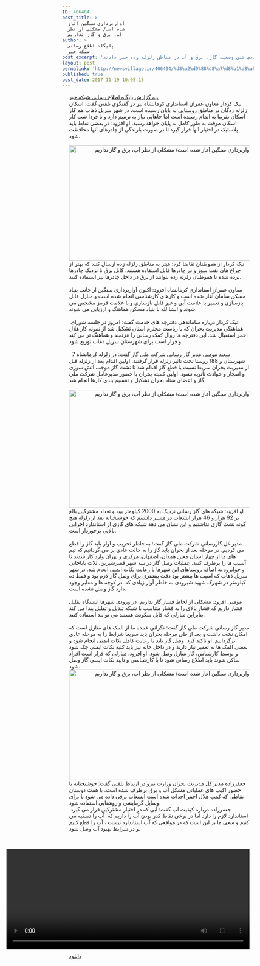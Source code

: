 ```yaml
---
ID: 406404
post_title: >
  آواربرداری سنگین آغاز
  شده است/ مشکلی از نظر
  آب، برق و گاز نداریم
author: >
  پایگاه اطلاع رسانی
  شبکه خبر
post_excerpt: 'معاون عمران استانداری کرمانشاه گفت: اسکان موقت در مناطق روستایی به پایان رسیده و بنیاد مسکن کار آواربرداری سنگین را آغاز کرده است. مدیرکل گاز رسانی شرکت ملی گاز و مدیل کل مدیریت بحران وزارت نیرو نیز از عاددی شدن وضعیت گاز، برق و آب در مناطق زلزله زده خبر دادند.'
layout: post
permalink: 'http://newsvillage.ir/406404/%d8%a2%d9%88%d8%a7%d8%b1%d8%a8%d8%b1%d8%af%d8%a7%d8%b1%db%8c-%d8%b3%d9%86%da%af%db%8c%d9%86-%d8%a2%d8%ba%d8%a7%d8%b2-%d8%b4%d8%af%d9%87-%d8%a7%d8%b3%d8%aa-%d9%85%d8%b4%da%a9%d9%84%db%8c-%d8%a7%d8%b2/'
published: true
post_date: 2017-11-19 10:05:13
---
```

<div><div class="body col-xs-36" style="padding-left:18px; padding-right: 11px;"> 		 			<a href="http://www.irinn.ir/" class="irinn_link">&#1576;&#1607; &#1711;&#1586;&#1575;&#1585;&#1588; &#1662;&#1575;&#1740;&#1711;&#1575;&#1607; &#1575;&#1591;&#1604;&#1575;&#1593; &#1585;&#1587;&#1575;&#1606;&#1740; &#1588;&#1576;&#1705;&#1607; &#1582;&#1576;&#1585;&#1548;</a> 		 		<div><div>&#1606;&#1740;&#1705; &#1705;&#1585;&#1583;&#1575;&#1585; &#1605;&#1593;&#1575;&#1608;&#1606; &#1593;&#1605;&#1585;&#1575;&#1606; &#1575;&#1587;&#1578;&#1575;&#1606;&#1583;&#1575;&#1585;&#1740; &#1705;&#1585;&#1605;&#1575;&#1606;&#1588;&#1575;&#1607; &#1606;&#1740;&#1586; &#1583;&#1585; &#1711;&#1601;&#1578;&#1711;&#1608;&#1740; &#1578;&#1604;&#1601;&#1606;&#1740; &#1711;&#1601;&#1578;: 
&#1575;&#1587;&#1705;&#1575;&#1606; &#1586;&#1604;&#1586;&#1604;&#1607; &#1586;&#1583;&#1711;&#1575;&#1606; &#1583;&#1585; &#1605;&#1606;&#1575;&#1591;&#1602; &#1585;&#1608;&#1587;&#1578;&#1575;&#1740;&#1740; &#1576;&#1607; &#1662;&#1575;&#1740;&#1575;&#1606; &#1585;&#1587;&#1740;&#1583;&#1607; &#1575;&#1587;&#1578;&#1548; &#1583;&#1585; &#1588;&#1607;&#1585; &#1587;&#1585;&#1662;&#1604; &#1584;&#1607;&#1575;&#1576; 
&#1607;&#1605; &#1705;&#1575;&#1585; &#1575;&#1587;&#1705;&#1575;&#1606; &#1578;&#1602;&#1585;&#1740;&#1576;&#1575; &#1576;&#1607; &#1575;&#1578;&#1605;&#1575;&#1605; &#1585;&#1587;&#1740;&#1583;&#1607; &#1575;&#1587;&#1578; &#1575;&#1605;&#1575; &#1580;&#1575;&#1607;&#1575;&#1740;&#1740; &#1606;&#1740;&#1575;&#1586; &#1576;&#1607; &#1578;&#1585;&#1605;&#1740;&#1605; &#1583;&#1575;&#1585;&#1583; &#1608; 
&#1578;&#1575; &#1601;&#1585;&#1583;&#1575; &#1588;&#1576; &#1705;&#1575;&#1585; &#1575;&#1587;&#1705;&#1575;&#1606; &#1605;&#1608;&#1602;&#1578; &#1576;&#1607; &#1591;&#1608;&#1585; &#1705;&#1575;&#1605;&#1604; &#1576;&#1607; &#1662;&#1575;&#1740;&#1575;&#1606; &#1582;&#1608;&#1575;&#1607;&#1583; &#1585;&#1587;&#1740;&#1583;. &#1575;&#1608; &#1575;&#1601;&#1586;&#1608;&#1583;: &#1583;&#1585; 
&#1576;&#1593;&#1590;&#1740; &#1606;&#1602;&#1575;&#1591; &#1576;&#1575;&#1740;&#1583; &#1662;&#1604;&#1575;&#1587;&#1578;&#1740;&#1705; &#1583;&#1585; &#1575;&#1582;&#1578;&#1740;&#1575;&#1585; &#1570;&#1606;&#1607;&#1575; &#1602;&#1585;&#1575;&#1585; &#1711;&#1740;&#1585;&#1583; &#1578;&#1575; &#1583;&#1585; &#1589;&#1608;&#1585;&#1578; &#1576;&#1575;&#1585;&#1606;&#1583;&#1711;&#1740; &#1575;&#1586; 
&#1670;&#1575;&#1583;&#1585;&#1607;&#1575;&#1740; &#1570;&#1606;&#1607;&#1575; &#1605;&#1581;&#1575;&#1601;&#1592;&#1578; &#1588;&#1608;&#1583;.</div><div align="center">&nbsp;<img style="border: medium none;" alt="&#1570;&#1608;&#1575;&#1585;&#1576;&#1585;&#1583;&#1575;&#1585;&#1740; &#1587;&#1606;&#1711;&#1740;&#1606; &#1570;&#1594;&#1575;&#1586; &#1588;&#1583;&#1607; &#1575;&#1587;&#1578;/ &#1605;&#1588;&#1705;&#1604;&#1740; &#1575;&#1586; &#1606;&#1592;&#1585; &#1570;&#1576;&#1548; &#1576;&#1585;&#1602; &#1608; &#1711;&#1575;&#1586; &#1606;&#1583;&#1575;&#1585;&#1740;&#1605;" title="&#1570;&#1608;&#1575;&#1585;&#1576;&#1585;&#1583;&#1575;&#1585;&#1740; &#1587;&#1606;&#1711;&#1740;&#1606; &#1570;&#1594;&#1575;&#1586; &#1588;&#1583;&#1607; &#1575;&#1587;&#1578;/ &#1605;&#1588;&#1705;&#1604;&#1740; &#1575;&#1586; &#1606;&#1592;&#1585; &#1570;&#1576;&#1548; &#1576;&#1585;&#1602; &#1608; &#1711;&#1575;&#1586; &#1606;&#1583;&#1575;&#1585;&#1740;&#1605;" src="http://static.newsvillage.ir/Media/2017/11/efa94466594314d7f6e265fdf4d7b78b.jpeg" height="302" width="530"><br></div><div>&#1606;&#1740;&#1705; &#1705;&#1585;&#1583;&#1575;&#1585; &#1575;&#1586; &#1607;&#1605;&#1608;&#1591;&#1606;&#1575;&#1606; 
&#1578;&#1602;&#1575;&#1590;&#1575; &#1705;&#1585;&#1583;: &#1607;&#1740;&#1578;&#1585; &#1576;&#1607; &#1605;&#1606;&#1575;&#1591;&#1602; &#1586;&#1604;&#1586;&#1604;&#1607; &#1586;&#1583;&#1607; &#1575;&#1585;&#1587;&#1575;&#1604; &#1705;&#1606;&#1606;&#1583; &#1705;&#1607; &#1576;&#1607;&#1578;&#1585; &#1575;&#1586; &#1670;&#1585;&#1575;&#1594; &#1607;&#1575;&#1740; &#1606;&#1601;&#1578; 
&#1587;&#1608;&#1586; &#1608; &#1583;&#1585; &#1670;&#1575;&#1583;&#1585;&#1607;&#1575; &#1601;&#1575;&#1576;&#1604; &#1575;&#1587;&#1578;&#1601;&#1575;&#1583;&#1607; &#1607;&#1587;&#1578;&#1606;&#1583;. &#1705;&#1575;&#1576;&#1604; &#1576;&#1585;&#1602; &#1606;&#1575; &#1606;&#1586;&#1583;&#1740;&#1705; &#1670;&#1575;&#1583;&#1585;&#1607;&#1575; &#1576;&#1585;&#1583;&#1607; &#1588;&#1583;&#1607; &#1578;&#1575;
 &#1607;&#1605;&#1608;&#1591;&#1606;&#1575;&#1606; &#1586;&#1604;&#1586;&#1604;&#1607; &#1586;&#1583;&#1607; &#1576;&#1578;&#1608;&#1575;&#1606;&#1606;&#1583; &#1575;&#1586; &#1576;&#1585;&#1602; &#1583;&#1585; &#1583;&#1575;&#1582;&#1604; &#1670;&#1575;&#1583;&#1585;&#1607;&#1575; &#1606;&#1740;&#1586; &#1575;&#1587;&#1578;&#1601;&#1575;&#1583;&#1607; &#1705;&#1606;&#1606;&#1583;.</div><div>&nbsp;</div><div>
 &#1605;&#1593;&#1575;&#1608;&#1606; &#1593;&#1605;&#1585;&#1575;&#1606; &#1575;&#1587;&#1578;&#1575;&#1606;&#1583;&#1575;&#1585;&#1740; &#1705;&#1585;&#1605;&#1575;&#1606;&#1588;&#1575;&#1607; &#1575;&#1601;&#1586;&#1608;&#1583;: &#1575;&#1705;&#1606;&#1608;&#1606; &#1570;&#1608;&#1575;&#1585;&#1576;&#1585;&#1583;&#1575;&#1585;&#1740; &#1587;&#1606;&#1711;&#1740;&#1606; &#1575;&#1586; &#1580;&#1575;&#1606;&#1576; 
&#1576;&#1606;&#1740;&#1575;&#1583; &#1605;&#1587;&#1705;&#1606; &#1587;&#1575;&#1605;&#1575;&#1606; &#1570;&#1594;&#1575;&#1586; &#1588;&#1583;&#1607; &#1575;&#1587;&#1578; &#1608; &#1705;&#1575;&#1585;&#1607;&#1575;&#1740; &#1705;&#1575;&#1585;&#1588;&#1606;&#1575;&#1587;&#1740; &#1575;&#1606;&#1580;&#1575;&#1605; &#1588;&#1583;&#1607; &#1575;&#1587;&#1578; &#1608; &#1605;&#1606;&#1575;&#1586;&#1604; 
&#1602;&#1575;&#1576;&#1604; &#1576;&#1575;&#1586;&#1587;&#1575;&#1586;&#1740; &#1608; &#1578;&#1593;&#1605;&#1740;&#1585; &#1576;&#1575; &#1593;&#1604;&#1575;&#1605;&#1578; &#1570;&#1576;&#1740; &#1608; &#1594;&#1740;&#1585; &#1602;&#1575;&#1576;&#1604; &#1576;&#1575;&#1586;&#1587;&#1575;&#1586;&#1740; &#1608; &#1576;&#1575; &#1593;&#1604;&#1575;&#1605;&#1578; &#1602;&#1585;&#1605;&#1586; 
&#1605;&#1588;&#1582;&#1589; &#1605;&#1740; &#1588;&#1608;&#1606;&#1583; &#1608; &#1575;&#1606;&#1588;&#1575;&#1575;&#1604;&#1604;&#1607; &#1576;&#1575; &#1576;&#1606;&#1740;&#1575;&#1583; &#1605;&#1587;&#1705;&#1606; &#1607;&#1605;&#1575;&#1607;&#1606;&#1711; &#1608; &#1575;&#1585;&#1586;&#1740;&#1575;&#1576;&#1740; &#1605;&#1740; &#1588;&#1608;&#1606;&#1583;.&nbsp; </div><div>&nbsp;</div><div>&nbsp;&#1606;&#1740;&#1705;
 &#1705;&#1585;&#1583;&#1575;&#1585; &#1583;&#1585;&#1576;&#1575;&#1585;&#1607; &#1587;&#1575;&#1605;&#1575;&#1606;&#1583;&#1607;&#1740; &#1583;&#1601;&#1578;&#1585;&#1670;&#1607; &#1607;&#1575;&#1740; &#1582;&#1583;&#1605;&#1578; &#1711;&#1601;&#1578;: &#1575;&#1605;&#1585;&#1608;&#1586; &#1583;&#1585; &#1580;&#1604;&#1587;&#1607; &#1588;&#1608;&#1585;&#1575;&#1740; &#1607;&#1605;&#1575;&#1607;&#1606;&#1711;&#1740; 
&#1605;&#1583;&#1740;&#1585;&#1740;&#1578; &#1576;&#1581;&#1585;&#1575;&#1606; &#1705;&#1607; &#1576;&#1575; &#1585;&#1740;&#1575;&#1587;&#1578; &#1605;&#1581;&#1578;&#1585;&#1605; &#1575;&#1587;&#1578;&#1575;&#1606; &#1578;&#1588;&#1705;&#1740;&#1604; &#1588;&#1583; &#1575;&#1586; &#1606;&#1605;&#1608;&#1606;&#1607; &#1705;&#1575;&#1585; &#1607;&#1604;&#1575;&#1604; &#1575;&#1581;&#1605;&#1585; 
&#1575;&#1587;&#1578;&#1602;&#1576;&#1575;&#1604; &#1588;&#1583;. &#1575;&#1740;&#1606; &#1583;&#1601;&#1578;&#1585;&#1670;&#1607; &#1607;&#1575; &#1585;&#1608;&#1575;&#1604; &#1705;&#1605;&#1705; &#1585;&#1587;&#1575;&#1606;&#1740; &#1585;&#1575; &#1593;&#1586;&#1578;&#1605;&#1606;&#1583; &#1608; &#1607;&#1605;&#1575;&#1607;&#1606;&#1711; &#1578;&#1585; &#1605;&#1740; &#1705;&#1606;&#1583; &#1608; 
&#1602;&#1585;&#1575;&#1585; &#1575;&#1587;&#1578; &#1576;&#1585;&#1575;&#1740; &#1588;&#1607;&#1585;&#1587;&#1578;&#1575;&#1606; &#1587;&#1585;&#1662;&#1604; &#1584;&#1607;&#1575;&#1576; &#1578;&#1608;&#1586;&#1740;&#1593; &#1588;&#1608;&#1583;. </div><div>&nbsp;<div></div></div>&nbsp;&nbsp;&#1587;&#1593;&#1740;&#1583; &#1605;&#1608;&#1605;&#1606;&#1740; &#1605;&#1583;&#1740;&#1585; &#1711;&#1575;&#1586; &#1585;&#1587;&#1575;&#1606;&#1740; &#1588;&#1585;&#1705;&#1578; &#1605;&#1604;&#1740; &#1711;&#1575;&#1586; &#1711;&#1601;&#1578;: &#1583;&#1585; &#1586;&#1604;&#1586;&#1604;&#1607; &#1705;&#1585;&#1605;&#1575;&#1606;&#1588;&#1575;&#1607; 7 &#1588;&#1607;&#1585;&#1587;&#1578;&#1575;&#1606; &#1608; 188 &#1585;&#1608;&#1587;&#1578;&#1575; &#1578;&#1581;&#1578; &#1578;&#1575;&#1579;&#1740;&#1585; &#1586;&#1604;&#1586;&#1604;&#1607; &#1602;&#1585;&#1575;&#1585; &#1711;&#1585;&#1601;&#1578;&#1606;&#1583;. &#1575;&#1608;&#1604;&#1740;&#1606; &#1575;&#1602;&#1583;&#1575;&#1605; &#1576;&#1593;&#1583; &#1575;&#1586; &#1586;&#1604;&#1586;&#1604;&#1607; &#1602;&#1576;&#1604; &#1575;&#1586; &#1605;&#1583;&#1740;&#1585;&#1740;&#1578; &#1576;&#1581;&#1585;&#1575;&#1606; &#1587;&#1585;&#1740;&#1593;&#1575; &#1606;&#1587;&#1576;&#1578; &#1576;&#1575; &#1602;&#1591;&#1593; &#1711;&#1575;&#1586; &#1575;&#1602;&#1583;&#1575;&#1605; &#1588;&#1583; &#1578;&#1575; &#1606;&#1588;&#1578; &#1711;&#1575;&#1586; &#1605;&#1608;&#1580;&#1576; &#1570;&#1578;&#1588; &#1587;&#1608;&#1586;&#1740; &#1608; &#1575;&#1606;&#1601;&#1580;&#1575;&#1585; &#1608; &#1581;&#1608;&#1575;&#1583;&#1579; &#1579;&#1575;&#1606;&#1608;&#1740;&#1607; &#1606;&#1588;&#1608;&#1583;. &#1575;&#1608;&#1604;&#1740;&#1606; &#1705;&#1605;&#1740;&#1578;&#1607; &#1576;&#1581;&#1585;&#1575;&#1606; &#1576;&#1575; &#1581;&#1590;&#1608;&#1585; &#1605;&#1583;&#1740;&#1585;&#1593;&#1575;&#1605;&#1604; &#1588;&#1585;&#1705;&#1578; &#1605;&#1604;&#1740; &#1711;&#1575;&#1586; &#1608; &#1575;&#1593;&#1590;&#1575;&#1740; &#1587;&#1578;&#1575;&#1583; &#1576;&#1581;&#1585;&#1575;&#1606; &#1578;&#1588;&#1705;&#1740;&#1604; &#1608; &#1578;&#1602;&#1587;&#1740;&#1605; &#1576;&#1606;&#1583;&#1740; &#1705;&#1575;&#1585;&#1607;&#1575; &#1575;&#1606;&#1580;&#1575;&#1605; &#1588;&#1583;. </div><div align="center">&nbsp;<img style="border: medium none;" alt="&#1570;&#1608;&#1575;&#1585;&#1576;&#1585;&#1583;&#1575;&#1585;&#1740; &#1587;&#1606;&#1711;&#1740;&#1606; &#1570;&#1594;&#1575;&#1586; &#1588;&#1583;&#1607; &#1575;&#1587;&#1578;/ &#1605;&#1588;&#1705;&#1604;&#1740; &#1575;&#1586; &#1606;&#1592;&#1585; &#1570;&#1576;&#1548; &#1576;&#1585;&#1602; &#1608; &#1711;&#1575;&#1586; &#1606;&#1583;&#1575;&#1585;&#1740;&#1605;" title="&#1570;&#1608;&#1575;&#1585;&#1576;&#1585;&#1583;&#1575;&#1585;&#1740; &#1587;&#1606;&#1711;&#1740;&#1606; &#1570;&#1594;&#1575;&#1586; &#1588;&#1583;&#1607; &#1575;&#1587;&#1578;/ &#1605;&#1588;&#1705;&#1604;&#1740; &#1575;&#1586; &#1606;&#1592;&#1585; &#1570;&#1576;&#1548; &#1576;&#1585;&#1602; &#1608; &#1711;&#1575;&#1586; &#1606;&#1583;&#1575;&#1585;&#1740;&#1605;" src="http://static.newsvillage.ir/Media/2017/11/3fba0e63a1ffa24140820191bb3c0031.jpeg" height="310" width="530"></div><div>&#1575;&#1608; &#1575;&#1601;&#1586;&#1608;&#1583;: &#1588;&#1576;&#1705;&#1607; &#1607;&#1575;&#1740; &#1711;&#1575;&#1586; &#1585;&#1587;&#1575;&#1606;&#1740; &#1606;&#1586;&#1583;&#1740;&#1705; &#1576;&#1607; 2000 &#1705;&#1740;&#1604;&#1608;&#1605;&#1578;&#1585; &#1576;&#1608;&#1583; &#1608; &#1578;&#1593;&#1583;&#1575;&#1583; &#1605;&#1588;&#1578;&#1585;&#1705;&#1740;&#1606; &#1576;&#1575;&#1604;&#1594; &#1576;&#1585; 92 &#1607;&#1586;&#1575;&#1585; &#1608; 46 &#1607;&#1586;&#1575;&#1585; &#1575;&#1606;&#1588;&#1593;&#1575;&#1576; &#1583;&#1585; &#1605;&#1587;&#1740;&#1585; &#1583;&#1575;&#1588;&#1578;&#1740;&#1605; &#1705;&#1607; &#1582;&#1608;&#1588;&#1576;&#1582;&#1578;&#1575;&#1606;&#1607; &#1576;&#1593;&#1583; &#1575;&#1586; &#1586;&#1604;&#1586;&#1604;&#1607; &#1607;&#1740;&#1670; &#1711;&#1608;&#1606;&#1607; &#1606;&#1588;&#1578; &#1711;&#1575;&#1586;&#1740; &#1606;&#1583;&#1575;&#1588;&#1578;&#1740;&#1605; &#1608; &#1575;&#1740;&#1606; &#1606;&#1588;&#1575;&#1606; &#1605;&#1740; &#1583;&#1607;&#1583; &#1588;&#1576;&#1705;&#1607; &#1607;&#1575;&#1740; &#1711;&#1575;&#1586;&#1740; &#1575;&#1586; &#1575;&#1587;&#1578;&#1575;&#1606;&#1583;&#1575;&#1585;&#1583; &#1575;&#1580;&#1585;&#1575;&#1740;&#1740; &#1576;&#1575;&#1604;&#1575;&#1740;&#1740; &#1576;&#1585;&#1582;&#1608;&#1585;&#1583;&#1575;&#1585; &#1575;&#1587;&#1578;. </div><div>&nbsp;<div></div></div><div>&#1605;&#1583;&#1740;&#1585; &#1705;&#1604; &#1711;&#1575;&#1586;&#1585;&#1587;&#1575;&#1606;&#1740; &#1588;&#1585;&#1705;&#1578; &#1605;&#1604;&#1740; &#1711;&#1575;&#1586; &#1711;&#1601;&#1578;: &#1576;&#1607; &#1582;&#1575;&#1591;&#1585; &#1578;&#1582;&#1585;&#1740;&#1576; &#1608; &#1570;&#1608;&#1575;&#1585; &#1576;&#1575;&#1740;&#1583; &#1711;&#1575;&#1586; &#1585;&#1575; &#1602;&#1591;&#1593; &#1605;&#1740; &#1705;&#1585;&#1583;&#1740;&#1605;. &#1583;&#1585; &#1605;&#1585;&#1581;&#1604;&#1607; &#1576;&#1593;&#1583; &#1575;&#1586; &#1576;&#1581;&#1585;&#1575;&#1606; &#1576;&#1575;&#1740;&#1583; &#1711;&#1575;&#1586; &#1585;&#1575; &#1576;&#1607; &#1581;&#1575;&#1604;&#1578; &#1593;&#1575;&#1583;&#1740; &#1576;&#1585; &#1605;&#1740; &#1711;&#1585;&#1583;&#1575;&#1606;&#1740;&#1605; &#1705;&#1607; &#1578;&#1740;&#1605; &#1607;&#1575;&#1740; &#1605;&#1575; &#1575;&#1586; &#1670;&#1607;&#1575;&#1585; &#1575;&#1587;&#1578;&#1575;&#1606; &#1605;&#1593;&#1740;&#1606; &#1607;&#1605;&#1583;&#1575;&#1606;&#1548; &#1575;&#1589;&#1601;&#1607;&#1575;&#1606;&#1548; &#1605;&#1585;&#1705;&#1586;&#1740; &#1608; &#1578;&#1607;&#1585;&#1575;&#1606; &#1608;&#1575;&#1585;&#1583; &#1705;&#1575;&#1585; &#1588;&#1583;&#1606;&#1583; &#1578;&#1575; &#1570;&#1587;&#1740;&#1576; &#1607;&#1575; &#1585;&#1575; &#1576;&#1585;&#1591;&#1585;&#1601; &#1705;&#1606;&#1606;&#1583;. &#1593;&#1605;&#1604;&#1740;&#1575;&#1578; &#1608;&#1589;&#1604; &#1711;&#1575;&#1586; &#1583;&#1585; &#1587;&#1607; &#1588;&#1607;&#1585; &#1602;&#1589;&#1585;&#1588;&#1740;&#1585;&#1740;&#1606;&#1548; &#1579;&#1604;&#1575;&#1579; &#1576;&#1575;&#1576;&#1575;&#1580;&#1575;&#1606;&#1740; &#1608; &#1580;&#1608;&#1575;&#1606;&#1585;&#1608;&#1583; &#1576;&#1607; &#1575;&#1590;&#1575;&#1601;&#1607; &#1585;&#1608;&#1587;&#1578;&#1575;&#1607;&#1575;&#1740; &#1575;&#1740;&#1606; &#1588;&#1607;&#1585;&#1607;&#1575; &#1576;&#1575; &#1585;&#1593;&#1575;&#1740;&#1578; &#1606;&#1705;&#1575;&#1578; &#1575;&#1740;&#1605;&#1606;&#1740; &#1575;&#1606;&#1580;&#1575;&#1605; &#1588;&#1583;. &#1583;&#1585; &#1588;&#1607;&#1585; &#1587;&#1585;&#1662;&#1604; &#1584;&#1607;&#1575;&#1576; &#1705;&#1607; &#1575;&#1587;&#1740;&#1576; &#1607;&#1575; &#1576;&#1740;&#1588;&#1578;&#1585; &#1576;&#1608;&#1583; &#1583;&#1602;&#1578; &#1576;&#1740;&#1588;&#1578;&#1585;&#1740; &#1576;&#1585;&#1575;&#1740; &#1608;&#1589;&#1604; &#1711;&#1575;&#1586; &#1604;&#1575;&#1586;&#1605; &#1576;&#1608;&#1583; &#1608; &#1601;&#1602;&#1591; &#1583;&#1607; &#1705;&#1740;&#1604;&#1608;&#1605;&#1578;&#1585; &#1583;&#1585; &#1588;&#1607;&#1585;&#1705; &#1588;&#1607;&#1740;&#1583; &#1588;&#1740;&#1585;&#1608;&#1583;&#1740; &#1576;&#1607; &#1582;&#1575;&#1591;&#1585; &#1570;&#1608;&#1575;&#1585; &#1586;&#1740;&#1575;&#1583;&#1740; &#1705;&#1607;&nbsp; &#1583;&#1585; &#1705;&#1608;&#1670;&#1607; &#1607;&#1575; &#1608; &#1605;&#1593;&#1575;&#1576;&#1585; &#1608;&#1580;&#1608;&#1583; &#1583;&#1575;&#1585;&#1583; &#1711;&#1575;&#1586; &#1608;&#1589;&#1604; &#1606;&#1588;&#1583;&#1607; &#1575;&#1587;&#1578;. <br><div></div></div><div>&nbsp;</div><div>&#1605;&#1608;&#1605;&#1606;&#1740; &#1575;&#1601;&#1586;&#1608;&#1583;: &#1605;&#1588;&#1705;&#1604;&#1740; &#1575;&#1586; &#1604;&#1581;&#1575;&#1592; &#1601;&#1588;&#1575;&#1585; &#1711;&#1575;&#1586; &#1606;&#1583;&#1575;&#1585;&#1740;&#1605;. &#1583;&#1585; &#1608;&#1585;&#1608;&#1583;&#1740; &#1588;&#1607;&#1585;&#1607;&#1575; &#1575;&#1740;&#1587;&#1578;&#1711;&#1575;&#1607; &#1578;&#1602;&#1604;&#1740;&#1604; &#1601;&#1588;&#1575;&#1585; &#1583;&#1575;&#1585;&#1740;&#1605; &#1705;&#1607; &#1601;&#1588;&#1575;&#1585; &#1576;&#1575;&#1604;&#1575;&#1740; &#1585;&#1575; &#1576;&#1607; &#1601;&#1588;&#1575;&#1585; &#1605;&#1578;&#1606;&#1575;&#1587;&#1576; &#1576;&#1575; &#1588;&#1576;&#1705;&#1607; &#1578;&#1576;&#1583;&#1740;&#1604; &#1608; &#1578;&#1602;&#1604;&#1740;&#1604; &#1662;&#1740;&#1583;&#1575; &#1605;&#1740; &#1705;&#1606;&#1583; &#1576;&#1606;&#1575;&#1576;&#1585;&#1575;&#1740;&#1606; &#1605;&#1606;&#1575;&#1586;&#1604;&#1740; &#1705;&#1607; &#1602;&#1575;&#1576;&#1604; &#1587;&#1705;&#1608;&#1606;&#1578; &#1607;&#1587;&#1578;&#1606;&#1583; &#1605;&#1740; &#1578;&#1608;&#1575;&#1606;&#1606;&#1583; &#1575;&#1587;&#1578;&#1601;&#1575;&#1583;&#1607; &#1705;&#1606;&#1606;&#1583;.</div><div>&nbsp; </div><div>&#1605;&#1583;&#1740;&#1585; &#1711;&#1575;&#1586; &#1585;&#1587;&#1575;&#1606;&#1740; &#1588;&#1585;&#1705;&#1578; &#1605;&#1604;&#1740; &#1711;&#1575;&#1586; &#1711;&#1601;&#1578;: &#1606;&#1711;&#1585;&#1575;&#1606;&#1740; &#1593;&#1605;&#1583;&#1607; &#1605;&#1575; &#1575;&#1586; &#1575;&#1604;&#1605;&#1705; &#1607;&#1575;&#1740; &#1605;&#1606;&#1575;&#1586;&#1604; &#1575;&#1587;&#1578; &#1705;&#1607; &#1575;&#1605;&#1705;&#1575;&#1606; &#1606;&#1588;&#1578; &#1583;&#1575;&#1588;&#1578; &#1608; &#1576;&#1593;&#1583; &#1575;&#1586; &#1591;&#1740; &#1605;&#1585;&#1581;&#1604;&#1607; &#1576;&#1581;&#1585;&#1575;&#1606; &#1576;&#1575;&#1740;&#1583; &#1587;&#1585;&#1740;&#1593;&#1575; &#1588;&#1585;&#1575;&#1740;&#1591; &#1585;&#1575; &#1576;&#1607; &#1605;&#1585;&#1581;&#1604;&#1607; &#1593;&#1575;&#1583;&#1740; &#1576;&#1585;&#1711;&#1585;&#1583;&#1575;&#1606;&#1740;&#1605;. &#1575;&#1608; &#1578;&#1575;&#1705;&#1740;&#1583; &#1705;&#1585;&#1583;: &#1608;&#1589;&#1604; &#1711;&#1575;&#1586; &#1576;&#1575;&#1740;&#1583; &#1576;&#1575; &#1585;&#1593;&#1575;&#1740;&#1578; &#1705;&#1575;&#1605;&#1604; &#1606;&#1705;&#1575;&#1578; &#1575;&#1740;&#1605;&#1606;&#1740; &#1575;&#1606;&#1580;&#1575;&#1605; &#1588;&#1608;&#1583; &#1608; &#1576;&#1593;&#1590;&#1740; &#1575;&#1604;&#1605;&#1705; &#1607;&#1575; &#1576;&#1607; &#1578;&#1593;&#1605;&#1740;&#1585; &#1606;&#1740;&#1575;&#1586; &#1583;&#1575;&#1585;&#1606;&#1583; &#1608; &#1583;&#1585; &#1583;&#1575;&#1582;&#1604; &#1582;&#1575;&#1606;&#1607; &#1606;&#1740;&#1586; &#1576;&#1575;&#1740;&#1583; &#1705;&#1604;&#1740;&#1607; &#1606;&#1705;&#1575;&#1578; &#1575;&#1740;&#1605;&#1606;&#1740; &#1670;&#1705; &#1588;&#1608;&#1583; &#1608; &#1578;&#1608;&#1587;&#1591; &#1705;&#1575;&#1585;&#1588;&#1606;&#1575;&#1587;&#1548; &#1711;&#1575;&#1586; &#1605;&#1606;&#1575;&#1586;&#1604; &#1608;&#1589;&#1604; &#1588;&#1608;&#1583;. &#1575;&#1608; &#1575;&#1601;&#1586;&#1608;&#1583;: &#1605;&#1606;&#1575;&#1586;&#1604;&#1740; &#1705;&#1607; &#1602;&#1585;&#1575;&#1585; &#1575;&#1587;&#1578; &#1575;&#1601;&#1585;&#1575;&#1583; &#1587;&#1575;&#1705;&#1606; &#1588;&#1608;&#1606;&#1583; &#1576;&#1575;&#1740;&#1583; &#1575;&#1591;&#1604;&#1575;&#1593; &#1585;&#1587;&#1575;&#1606;&#1740; &#1588;&#1608;&#1583; &#1578;&#1575; &#1576;&#1575; &#1705;&#1575;&#1585;&#1588;&#1606;&#1575;&#1587;&#1740; &#1608; &#1578;&#1575;&#1740;&#1740;&#1583; &#1606;&#1705;&#1575;&#1578; &#1575;&#1740;&#1605;&#1606;&#1740; &#1711;&#1575;&#1586; &#1608;&#1589;&#1604; &#1588;&#1608;&#1583;.&nbsp;</div><div><div></div></div><div align="center"><img style="border: medium none;" alt="&#1570;&#1608;&#1575;&#1585;&#1576;&#1585;&#1583;&#1575;&#1585;&#1740; &#1587;&#1606;&#1711;&#1740;&#1606; &#1570;&#1594;&#1575;&#1586; &#1588;&#1583;&#1607; &#1575;&#1587;&#1578;/ &#1605;&#1588;&#1705;&#1604;&#1740; &#1575;&#1586; &#1606;&#1592;&#1585; &#1570;&#1576;&#1548; &#1576;&#1585;&#1602; &#1608; &#1711;&#1575;&#1586; &#1606;&#1583;&#1575;&#1585;&#1740;&#1605;" title="&#1570;&#1608;&#1575;&#1585;&#1576;&#1585;&#1583;&#1575;&#1585;&#1740; &#1587;&#1606;&#1711;&#1740;&#1606; &#1570;&#1594;&#1575;&#1586; &#1588;&#1583;&#1607; &#1575;&#1587;&#1578;/ &#1605;&#1588;&#1705;&#1604;&#1740; &#1575;&#1586; &#1606;&#1592;&#1585; &#1570;&#1576;&#1548; &#1576;&#1585;&#1602; &#1608; &#1711;&#1575;&#1586; &#1606;&#1583;&#1575;&#1585;&#1740;&#1605;" src="http://static.newsvillage.ir/Media/2017/11/5c99e5d4d068e88bc28e7538129b2143.jpeg" height="291" width="530"><br></div><div>&#1580;&#1593;&#1601;&#1585;&#1586;&#1575;&#1583;&#1607; &#1605;&#1583;&#1740;&#1585; &#1705;&#1604; &#1605;&#1583;&#1740;&#1585;&#1740;&#1578; &#1576;&#1581;&#1585;&#1575;&#1606; &#1608;&#1586;&#1575;&#1585;&#1578; &#1606;&#1740;&#1585;&#1608; &#1583;&#1585; &#1575;&#1585;&#1578;&#1576;&#1575;&#1591; &#1578;&#1604;&#1601;&#1606;&#1740; &#1711;&#1601;&#1578;: &#1582;&#1608;&#1588;&#1576;&#1582;&#1578;&#1575;&#1606;&#1607; &#1576;&#1575; &#1581;&#1590;&#1608;&#1585; &#1575;&#1705;&#1740;&#1662; &#1607;&#1575;&#1740; &#1593;&#1605;&#1604;&#1740;&#1575;&#1578;&#1740; &#1605;&#1588;&#1705;&#1604; &#1570;&#1576; &#1608; &#1576;&#1585;&#1602; &#1576;&#1585;&#1591;&#1585;&#1601; &#1588;&#1583;&#1607; &#1575;&#1587;&#1578;. &#1576;&#1575; &#1607;&#1605;&#1578; &#1583;&#1608;&#1587;&#1578;&#1575;&#1606; &#1606;&#1602;&#1575;&#1591;&#1740; &#1705;&#1607; &#1705;&#1605;&#1662; &#1607;&#1604;&#1575;&#1604; &#1575;&#1581;&#1605;&#1585; &#1575;&#1581;&#1583;&#1575;&#1579; &#1588;&#1583;&#1607; &#1575;&#1587;&#1578; &#1575;&#1606;&#1588;&#1593;&#1575;&#1576; &#1576;&#1585;&#1602;&#1740; &#1583;&#1575;&#1583;&#1607; &#1605;&#1740; &#1588;&#1608;&#1583; &#1578;&#1575; &#1576;&#1585;&#1575;&#1740; &#1608;&#1587;&#1575;&#1740;&#1604; &#1711;&#1585;&#1605;&#1575;&#1740;&#1588;&#1740; &#1608; &#1585;&#1608;&#1588;&#1606;&#1575;&#1740;&#1740; &#1575;&#1587;&#1578;&#1601;&#1575;&#1583;&#1607; &#1588;&#1608;&#1583;. </div><div>&nbsp;&#1580;&#1593;&#1601;&#1585;&#1586;&#1575;&#1583;&#1607; &#1583;&#1585;&#1576;&#1575;&#1585;&#1607; &#1705;&#1740;&#1601;&#1740;&#1578; &#1570;&#1576; &#1711;&#1601;&#1578;: &#1570;&#1576;&#1740; &#1705;&#1607; &#1583;&#1585; &#1575;&#1582;&#1578;&#1740;&#1575;&#1585; &#1605;&#1588;&#1578;&#1585;&#1705;&#1740;&#1606; &#1602;&#1585;&#1575;&#1585; &#1605;&#1740; &#1711;&#1740;&#1585;&#1583; &#1575;&#1587;&#1578;&#1575;&#1606;&#1583;&#1575;&#1585;&#1583; &#1604;&#1575;&#1586;&#1605; &#1585;&#1575; &#1583;&#1575;&#1585;&#1583; &#1575;&#1605;&#1575; &#1583;&#1585; &#1576;&#1585;&#1582;&#1740; &#1606;&#1602;&#1575;&#1591; &#1705;&#1583;&#1585; &#1576;&#1608;&#1583;&#1606; &#1570;&#1576; &#1585;&#1575; &#1583;&#1575;&#1585;&#1740;&#1605; &#1705;&#1607;&nbsp; &#1570;&#1576; &#1585;&#1575; &#1578;&#1589;&#1601;&#1740;&#1607; &#1605;&#1740; &#1705;&#1606;&#1740;&#1605; &#1608; &#1587;&#1593;&#1740; &#1605;&#1575; &#1576;&#1585; &#1575;&#1740;&#1606; &#1575;&#1587;&#1578; &#1705;&#1607; &#1583;&#1585; &#1605;&#1608;&#1575;&#1602;&#1593;&#1740; &#1705;&#1607; &#1570;&#1576; &#1575;&#1587;&#1578;&#1575;&#1606;&#1583;&#1575;&#1585;&#1583; &#1606;&#1740;&#1587;&#1578; &#1548; &#1570;&#1576; &#1585;&#1575; &#1602;&#1591;&#1593; &#1705;&#1606;&#1740;&#1605; &#1608; &#1583;&#1585; &#1588;&#1585;&#1575;&#1740;&#1591; &#1576;&#1607;&#1576;&#1608;&#1583; &#1570;&#1576; &#1608;&#1589;&#1604; &#1588;&#1608;&#1583;.</div><br><div>&nbsp;</div><div><div>     <div style="max-width:100%;height:auto;margin:10px auto;direction: rtl;" class="flowplayer_embed">                   <div class="player_84637" data-ratio="0.56" style="max-width:100%;height: auto;">         	 		    	<video class="video-js vjs-default-skin" controls="" preload="auto" width="640" height="264"><source type="video/mp4" src="http://www.irinn.ir/files/fa/news/1396/8/27/84636_774.mp4" data-engine="html5"></source></video></div>     </div>          <div class="video_dl">           <a href="http://www.irinn.ir/files/fa/news/1396/8/27/84636_774.mp4" download=""><span>&#1583;&#1575;&#1606;&#1604;&#1608;&#1583;</span></a>     </div> </div><br></div><br><div class="wrapper"></div> 	<div class="wrapper"></div> 	</div></div>